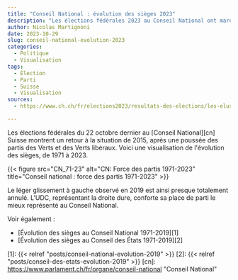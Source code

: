 ```yaml
---
title: "Conseil National : évolution des sièges 2023"
description: "Les élections fédérales 2023 au Conseil National ont marqué un retour à la situation de 2015, annulant la progression des partis défendant la cause du climat lors de la dernière législature."
author: Nicolas Martignoni
date: 2023-10-29
slug: conseil-national-evolution-2023
categories:
  - Politique
  - Visualisation
tags:
  - Élection
  - Parti
  - Suisse
  - Visualisation
sources:
  - https://www.ch.ch/fr/elections2023/resultats-des-elections/les-elus-au-conseil-national--canton-par-canton/

---
```

Les élections fédérales du 22 octobre dernier au [Conseil National][cn] Suisse montrent un retour à la situation de 2015, après une poussée des partis des Verts et des Verts libéraux. Voici une visualisation de l'évolution des sièges, de 1971 à 2023.

{{< figure src="CN_71-23" alt="CN: Force des partis 1971-2023" title="Conseil national : force des partis 1971-2023" >}}

Le léger glissement à gauche observé en 2019 est ainsi presque totalement annulé. L'UDC, représentant la droite dure, conforte sa place de parti le mieux représenté au Conseil National.

Voir également :

- [Évolution des sièges au Conseil National 1971-2019][1]
- [Évolution des sièges au Conseil des États 1971-2019][2]

 [1]: {{< relref "posts/conseil-national-evolution-2019" >}}
 [2]: {{< relref "posts/conseil-des-etats-evolution-2019" >}}
 [cn]: https://www.parlament.ch/fr/organe/conseil-national "Conseil National"

<!--more-->
